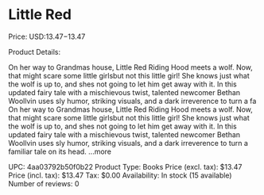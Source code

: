 # Little Red

Price: USD:$13.47-$13.47

Product Details:

On her way to Grandmas house, Little Red Riding Hood meets a wolf. Now, that might scare some little girlsbut not this little girl! She knows just what the wolf is up to, and shes not going to let him get away with it. In this updated fairy tale with a mischievous twist, talented newcomer Bethan Woollvin uses sly humor, striking visuals, and a dark irreverence to turn a fa On her way to Grandmas house, Little Red Riding Hood meets a wolf. Now, that might scare some little girlsbut not this little girl! She knows just what the wolf is up to, and shes not going to let him get away with it. In this updated fairy tale with a mischievous twist, talented newcomer Bethan Woollvin uses sly humor, striking visuals, and a dark irreverence to turn a familiar tale on its head. ...more

UPC: 4aa03792b50f0b22
Product Type: Books
Price (excl. tax): $13.47
Price (incl. tax): $13.47
Tax: $0.00
Availability: In stock (15 available)
Number of reviews: 0